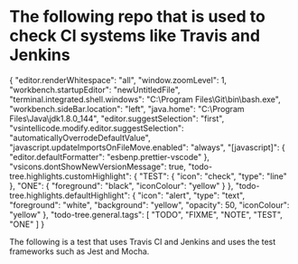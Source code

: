 # The following repo that is used to check CI systems like Travis and Jenkins

{
    "editor.renderWhitespace": "all",
    "window.zoomLevel": 1,
    "workbench.startupEditor": "newUntitledFile",
    "terminal.integrated.shell.windows": "C:\\Program Files\\Git\\bin\\bash.exe",
    "workbench.sideBar.location": "left",
    "java.home": "C:\\Program Files\\Java\\jdk1.8.0_144",
    "editor.suggestSelection": "first",
    "vsintellicode.modify.editor.suggestSelection": "automaticallyOverrodeDefaultValue",
    "javascript.updateImportsOnFileMove.enabled": "always",
    "[javascript]": {
        "editor.defaultFormatter": "esbenp.prettier-vscode"
    },
    "vsicons.dontShowNewVersionMessage": true,
    "todo-tree.highlights.customHighlight": {
        "TEST": {
            "icon": "check",
            "type": "line"
        },
        "ONE": {
            "foreground": "black",
            "iconColour": "yellow"
        }
    },
    "todo-tree.highlights.defaultHighlight": {
        "icon": "alert",
        "type": "text",
        "foreground": "white",
        "background": "yellow",
        "opacity": 50,
        "iconColour": "yellow"
    },
    "todo-tree.general.tags": [
        "TODO",
        "FIXME",
        "NOTE",
        "TEST",
        "ONE"
    ]
}

The following is a test that uses Travis CI and Jenkins and uses the test frameworks such as Jest and Mocha.
